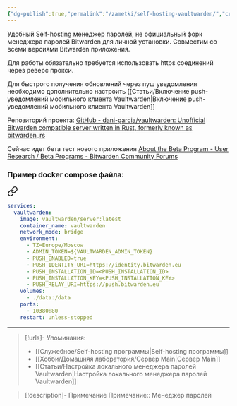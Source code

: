 ```yaml
---
{"dg-publish":true,"permalink":"/zametki/self-hosting-vaultwarden/","created":"2024-07-03 19:56","updated":"2024-10-09T19:53:14+03:00"}
---
```


Удобный Self-hosting менеджер паролей, не официальный форк менеджера паролей Bitwarden для личной установки. Совместим со всеми версиями Bitwarden приложения. 

Для работы обязательно требуется использовать https соединений через реверс прокси.

Для быстрого получения обновлений через пуш уведомления необходимо дополнительно настроить [[Статьи/Включение push-уведомлений мобильного клиента Vaultwarden\|Включение push-уведомлений мобильного клиента Vaultwarden]]

Репозиторий проекта: [GitHub - dani-garcia/vaultwarden: Unofficial Bitwarden compatible server written in Rust, formerly known as bitwarden\_rs](https://github.com/dani-garcia/vaultwarden)

Сейчас идет бета тест нового приложения [About the Beta Program - User Research / Beta Programs - Bitwarden Community Forums](https://community.bitwarden.com/t/about-the-beta-program/39185/57)

### Пример docker compose файла:

<div class="transclusion internal-embed is-loaded"><a class="markdown-embed-link" href="/docker-compose/vaultwarden/" aria-label="Open link"><svg xmlns="http://www.w3.org/2000/svg" width="24" height="24" viewBox="0 0 24 24" fill="none" stroke="currentColor" stroke-width="2" stroke-linecap="round" stroke-linejoin="round" class="svg-icon lucide-link"><path d="M10 13a5 5 0 0 0 7.54.54l3-3a5 5 0 0 0-7.07-7.07l-1.72 1.71"></path><path d="M14 11a5 5 0 0 0-7.54-.54l-3 3a5 5 0 0 0 7.07 7.07l1.71-1.71"></path></svg></a><div class="markdown-embed">





```yaml
services:
  vaultwarden:
    image: vaultwarden/server:latest
    container_name: vaultwarden
    network_mode: bridge
    environment:
      - TZ=Europe/Moscow
      - ADMIN_TOKEN=${VAULTWARDEN_ADMIN_TOKEN}
      - PUSH_ENABLED=true
      - PUSH_IDENTITY_URI=https://identity.bitwarden.eu
      - PUSH_INSTALLATION_ID=<PUSH_INSTALLATION_ID>
      - PUSH_INSTALLATION_KEY=<PUSH_INSTALLATION_KEY>
      - PUSH_RELAY_URI=https://push.bitwarden.eu
    volumes:
      - ./data:/data
    ports:
      - 10380:80
    restart: unless-stopped
```



</div></div>


---
> [!urls]- Упоминания:
> - [[Служебное/Self-hosting программы\|Self-hosting программы]]
> - [[Хобби/Домашняя лаборатория/Сервер Main\|Сервер Main]]
> - [[Статьи/Настройка локального менеджера паролей Vaultwarden\|Настройка локального менеджера паролей Vaultwarden]]

> [!description]- Примечание
> Примечание:: Менеджер паролей

